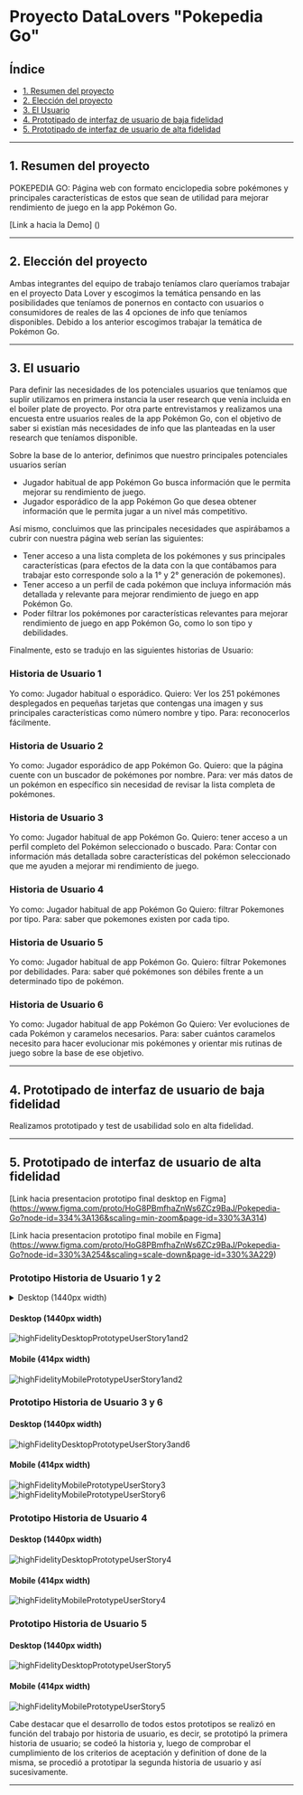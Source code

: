 # Proyecto DataLovers "Pokepedia Go"

## Índice

* [1. Resumen del proyecto](#1-resumen-del-proyecto)
* [2. Elección del proyecto](#2-elección-del-proyecto)
* [3. El Usuario](#3-el-usuario)
* [4. Prototipado de interfaz de usuario de baja fidelidad](#4-prototipado-de-interfaz-de-usuario-de-baja-fidelidad)
* [5. Prototipado de interfaz de usuario de alta fidelidad](#5-prototipado-de-interfaz-de-usuario-de-alta-fidelidad)


***

## 1. Resumen del proyecto

POKEPEDIA GO:
Página web con formato enciclopedia sobre pokémones y principales características de estos que sean de utilidad para mejorar rendimiento de juego en la app Pokémon Go.

[Link a hacia la Demo] (<!-- aquí poner link aquí -->)

***

## 2. Elección del proyecto

Ambas integrantes del equipo de trabajo teníamos claro queríamos trabajar en el proyecto Data Lover y escogimos la temática pensando en las posibilidades que teníamos de ponernos en contacto con usuarios o consumidores de reales de las 4 opciones de info que teníamos disponibles. Debido a los anterior escogimos trabajar la temática de Pokémon Go.

***

## 3. El usuario

Para definir las necesidades de los potenciales usuarios que teníamos que suplir utilizamos en primera instancia la user research que venía incluida en el boiler plate de proyecto.
Por otra parte entrevistamos y realizamos una encuesta entre usuarios reales de la app Pokémon Go, con el objetivo de saber si existían más necesidades de info que las planteadas en la user research que teníamos disponible.

Sobre la base de lo anterior, definimos que nuestro principales potenciales usuarios serían
- Jugador habitual de app Pokémon Go busca información que le permita mejorar su rendimiento de juego.
- Jugador esporádico de la app Pokémon Go que desea obtener información que le permita jugar a un nivel más competitivo.


Así mismo, concluimos que las principales necesidades que aspirábamos a cubrir con nuestra página web serían las siguientes:
- Tener acceso a una lista completa de los pokémones y sus principales características (para efectos de la data con la que contábamos para trabajar esto corresponde solo a la 1° y 2° generación de pokemones).
- Tener acceso a un perfil de cada pokémon que incluya información más detallada y relevante para mejorar rendimiento de juego en app Pokémon Go.
- Poder filtrar los pokémones por características relevantes para mejorar rendimiento de juego en app Pokémon Go, como lo son tipo y debilidades.

Finalmente, esto se tradujo en las siguientes historias de Usuario:

### Historia de Usuario 1
Yo como: Jugador habitual o esporádico.
Quiero: Ver los 251 pokémones desplegados en pequeñas tarjetas que contengas una imagen y sus principales características como número nombre y tipo.
Para: reconocerlos fácilmente.

### Historia de Usuario 2
Yo como: Jugador esporádico de app Pokémon Go.
Quiero: que la página cuente con un buscador de pokémones por nombre.
Para: ver más datos de un pokémon en específico sin necesidad de revisar la lista completa de pokémones. 

### Historia de Usuario 3
Yo como: Jugador habitual de app Pokémon Go.
Quiero: tener acceso a un perfil completo del Pokémon seleccionado o buscado.
Para: Contar con información más detallada sobre características del pokémon seleccionado que me ayuden a mejorar mi rendimiento de juego.

### Historia de Usuario 4
Yo como: Jugador habitual de app Pokémon Go
Quiero: filtrar Pokemones por tipo.
Para: saber que pokemones existen por cada tipo.

### Historia de Usuario 5
Yo como: Jugador habitual de app Pokémon Go.
Quiero: filtrar Pokemones por debilidades.
Para: saber qué pokémones son débiles frente a un determinado tipo de pokémon.

### Historia de Usuario 6
Yo como: Jugador habitual de app Pokémon Go
Quiero: Ver evoluciones de cada Pokémon y caramelos necesarios.
Para: saber cuántos caramelos necesito para hacer evolucionar mis pokémones y orientar mis rutinas de juego sobre la base de ese objetivo.

***

## 4. Prototipado de interfaz de usuario de baja fidelidad

Realizamos prototipado y test de usabilidad solo en alta fidelidad.

***

## 5. Prototipado de interfaz de usuario de alta fidelidad

[Link hacia presentacion prototipo final desktop en Figma]
(https://www.figma.com/proto/HoG8PBmfhaZnWs6ZCz9BaJ/Pokepedia-Go?node-id=334%3A136&scaling=min-zoom&page-id=330%3A314)

[Link hacia presentacion prototipo final mobile en Figma]
(https://www.figma.com/proto/HoG8PBmfhaZnWs6ZCz9BaJ/Pokepedia-Go?node-id=330%3A254&scaling=scale-down&page-id=330%3A229)

### Prototipo Historia de Usuario 1 y 2

<details>
<summary>Desktop (1440px width)</summary>
<img src="src/img/prototypes/desktop/highFidelityDesktopPrototypeUserStory1and2.jpg">
</details>



#### Desktop (1440px width)

![highFidelityDesktopPrototypeUserStory1and2](src/img/prototypes/desktop/highFidelityDesktopPrototypeUserStory1and2.jpg)

#### Mobile (414px width)
![highFidelityMobilePrototypeUserStory1and2](src/img/prototypes/mobile/highFidelityMobilePrototypeUserStory1and2.jpg)


### Prototipo Historia de Usuario 3 y 6

#### Desktop (1440px width)
![highFidelityDesktopPrototypeUserStory3and6](src/img/prototypes/desktop/highFidelityDesktopPrototypeUserStory3and6.jpg)

#### Mobile (414px width)
![highFidelityMobilePrototypeUserStory3](src/img/prototypes/mobile/highFidelityMobilePrototypeUserStory3.jpg)
![highFidelityMobilePrototypeUserStory6](src/img/prototypes/mobile/highFidelityMobilePrototypeUserStory6.jpg)


### Prototipo Historia de Usuario 4

#### Desktop (1440px width)
![highFidelityDesktopPrototypeUserStory4](src/img/prototypes/desktop/highFidelityDesktopPrototypeUserStory4.jpg)


#### Mobile (414px width)
![highFidelityMobilePrototypeUserStory4](src/img/prototypes/mobile/highFidelityMobilePrototypeUserStory4.jpg)


### Prototipo Historia de Usuario 5

#### Desktop (1440px width)
![highFidelityDesktopPrototypeUserStory5](src/img/prototypes/desktop/highFidelityDesktopPrototypeUserStory5.jpg)

#### Mobile (414px width)
![highFidelityMobilePrototypeUserStory5](src/img/prototypes/mobile/highFidelityMobilePrototypeUserStory5.jpg)

 
Cabe destacar que el desarrollo de todos estos prototipos se realizó en función del trabajo por historia de usuario, es decir, se prototipó la primera historia de usuario; se codeó la historia y, luego de comprobar el cumplimiento de los criterios de aceptación y definition of done de la misma, se procedió a prototipar la segunda historia de usuario y así sucesivamente.

***

